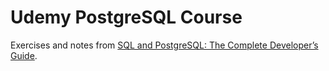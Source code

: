 # Udemy PostgreSQL Course

Exercises and notes from [SQL and PostgreSQL: The Complete Developer’s Guide][1].

[1]: https://www.udemy.com/course/sql-and-postgresql
